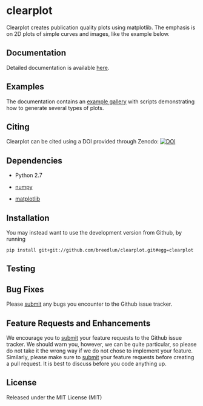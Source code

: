 # clearplot

Clearplot creates publication quality plots using matplotlib.  The emphasis is on 2D plots of simple curves and images, like the example below.

Documentation
-------------

Detailed documentation is available [here](http://breedlun.github.io/clearplot).

Examples
--------

The documentation contains an [example gallery](http://breedlun.github.io/clearplot/examples) with scripts demonstrating how to generate several types of plots.

Citing
------

Clearplot can be cited using a DOI provided through Zenodo: [![DOI]()]()

Dependencies
------------

- Python 2.7

- [numpy](http://www.numpy.org/)

- [matplotlib](http://matplotlib.sourceforge.net)


Installation
------------

<!--To install the released version, just do

    pip install clearplot
-->
You may instead want to use the development version from Github, by running

    pip install git+git://github.com/breedlun/clearplot.git#egg=clearplot


Testing
-------

<!--[![Build Status](https://travis-ci.org/breedlun/clearplot.png?branch=master)](https://travis-ci.org/breedlun/clearplot)-->

<!--To test seaborn, run `make test` in the source directory. This will run the unit-test and doctest suite (using `nose`).-->


Bug Fixes
---------

Please [submit](https://github.com/breedlu/clearplot/issues/new) any bugs you encounter to the Github issue tracker.


Feature Requests and Enhancements
---------------------------------

We encourage you to [submit](https://github.com/breedlu/clearplot/issues/new) your feature requests to the Github issue tracker.  We should warn you, however, we can be quite particular, so please do not take it the wrong way if we do not chose to implement your feature.  Similarly, please make sure to [submit](https://github.com/breedlu/clearplot/issues/new) your feature requests before creating a pull request.  It is best to discuss before you code anything up.


License
-------

Released under the MIT License (MIT)